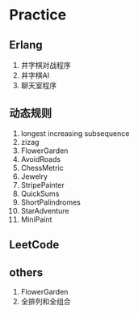 Practice
========

## Erlang
1. 井字棋对战程序
2. 井字棋AI
3. 聊天室程序

## 动态规则 
1. longest increasing subsequence
2. zizag
3. FlowerGarden
4. AvoidRoads
5. ChessMetric
6. Jewelry
7. StripePainter
8. QuickSums
9. ShortPalindromes
10. StarAdventure
11. MiniPaint

## LeetCode

## others
1. FlowerGarden
2. 全排列和全组合
